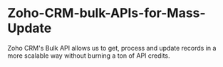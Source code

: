 # Zoho-CRM-bulk-APIs-for-Mass-Update
Zoho CRM's Bulk API allows us to get, process and update records in a more scalable way without burning a ton of API credits.
